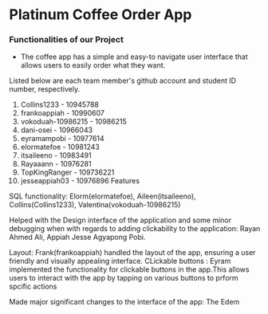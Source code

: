 # Platinum Coffee Order App

### Functionalities of our Project
* The coffee app has a simple and easy-to navigate user interface that allows users to easily order what they want.

Listed below are each team member's github account and student ID number, respectively.

1. Collins1233 - 10945788
2. frankoappiah - 10990607
3. vokoduah-10986215 - 10986215
4. dani-osei - 10966043
5. eyramampobi - 10977614
6. elormatefoe - 10981243
7. itsaileeno - 10983491
8. Rayaaann - 10976281
9. TopKingRanger - 109736221
10. jesseappiah03 - 10976896
Features

SQL functionality: Elorm(elormatefoe), Aileen(itsaileeno), Collins(Collins1233), Valentina(vokoduah-10986215)

Helped with the Design interface of the application and some minor debugging when with regards to adding clickability to the application: Rayan Ahmed Ali, Appiah Jesse Agyapong Pobi.

Layout: Frank(frankoappiah) handled the layout of the app, ensuring a user friendly and visually appealing interface.
CLickable buttons : Eyram implemented the functionality for clickable buttons in the app.This allows users to interact with the app by tapping on various buttons to prform spcific actions

Made major significant changes to the interface of the app: The Edem
